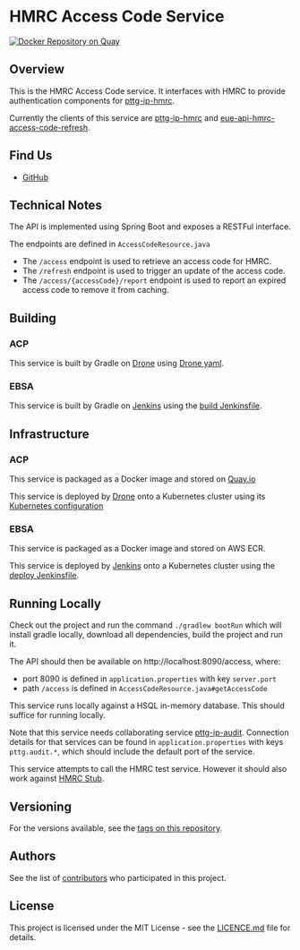 HMRC Access Code Service
=

[![Docker Repository on Quay](https://quay.io/repository/ukhomeofficedigital/pttg-ip-hmrc-access-code/status "Docker Repository on Quay")](https://quay.io/repository/ukhomeofficedigital/pttg-ip-hmrc-access-code)

## Overview

This is the HMRC Access Code service. It interfaces with HMRC to provide authentication components for [pttg-ip-hmrc]. 

Currently the clients of this service are [pttg-ip-hmrc] and [eue-api-hmrc-access-code-refresh].

## Find Us

* [GitHub]

## Technical Notes

The API is implemented using Spring Boot and exposes a RESTFul interface.

The endpoints are defined in `AccessCodeResource.java`

* The `/access` endpoint is used to retrieve an access code for HMRC.
* The `/refresh` endpoint is used to trigger an update of the access code.
* The `/access/{accessCode}/report` endpoint is used to report an expired access code to remove it from caching.

## Building

### ACP

This service is built by Gradle on [Drone] using [Drone yaml].

### EBSA

This service is built by Gradle on [Jenkins] using the [build Jenkinsfile].

## Infrastructure

### ACP

This service is packaged as a Docker image and stored on [Quay.io]

This service is deployed by [Drone] onto a Kubernetes cluster using its [Kubernetes configuration]

### EBSA

This service is packaged as a Docker image and stored on AWS ECR.

This service is deployed by [Jenkins] onto a Kubernetes cluster using the [deploy Jenkinsfile].

## Running Locally

Check out the project and run the command `./gradlew bootRun` which will install gradle locally, download all dependencies, build the project and run it.

The API should then be available on http://localhost:8090/access, where:
- port 8090 is defined in `application.properties` with key `server.port`
- path `/access` is defined in `AccessCodeResource.java#getAccessCode`

This service runs locally against a HSQL in-memory database.  This should suffice for running locally.

Note that this service needs collaborating service [pttg-ip-audit]. Connection details for that services can be found in `application.properties` with keys `pttg.audit.*`, which should include the default port of the service.

This service attempts to call the HMRC test service.  However it should also work against [HMRC Stub].

## Versioning

For the versions available, see the [tags on this repository].

## Authors

See the list of [contributors] who participated in this project.

## License

This project is licensed under the MIT License - see the [LICENCE.md]
file for details.

[contributors]:                     https://github.com/UKHomeOffice/pttg-ip-hmrc-access-code/graphs/contributors
[pttg-ip-hmrc]:                     https://github.com/UKHomeOffice/pttg-ip-hmrc
[pttg-ip-audit]:                    https://github.com/UKHomeOffice/pttg-ip-audit
[eue-api-hmrc-access-code-refresh]: https://bitbucket.ipttools.info/projects/EUE-API/repos/eue-api-hmrc-acces-code-refresh
[Quay.io]:                          https://quay.io/repository/ukhomeofficedigital/pttg-ip-hmrc-access-code
[kubernetes configuration]:         https://github.com/UKHomeOffice/kube-pttg-ip-hmrc-access-code
[Drone]:                            https://drone.acp.homeoffice.gov.uk/UKHomeOffice/pttg-ip-hmrc-access-code
[Drone yaml]:                       .drone.yml
[Jenkins]:                          https://eue-pttg-jenkins-dtzo-kops1.service.ops.iptho.co.uk/job/build_eue_api_hmrc_access_code/ 
[build Jenkinsfile]:                https://bitbucket.ipttools.info/projects/EUE-API/repos/eue-api-shared-services-toolset/browse/Jenkinsfile.pttg_ip_hmrc_access_code
[deploy Jenkinsfile]:               https://eue-pttg-jenkins-dtzo-kops1.service.ops.iptho.co.uk/job/deploy_np_dev_push_eue_api_project_tiller/
[tags on this repository]:          https://github.com/UKHomeOffice/pttg-ip-hmrc-access-code/tags
[LICENCE.md]:                       LICENCE.md
[GitHub]:                           https://github.com/orgs/UKHomeOffice/teams/pttg
[HMRC Stub]:                        https://bitbucket.ipttools.info/projects/EUE-API/repos/eue-api-hmrc-stub/

